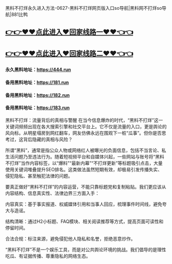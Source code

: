 黑料不打烊永久进入方法-0627-黑料不打烊网页版入口so导航|黑料网不打烊so导航|881比鸭

## [👉👉♥♥点此进入♥回家线路一♥♥👈👈](https://unpkg.com/182run/index.html)
## [👉👉♥♥点此进入♥回家线路二♥♥👈👈](https://unpkg.com/182-1run/index.html)

#### 永久黑料地址：https://444.run
#### 备用黑料地址：https://181.run
#### 备用黑料地址：https://182.run
#### 备用黑料地址：https://183.run


黑料不打烊：流量背后的真相与警醒
在当今信息爆炸的时代，“黑料不打烊”这一关键词频频出现在各大搜索引擎和社交平台上。它不仅是流量的入口，更是舆论的风向标。从明星塌房到网红翻车，网友仿佛永远在围观下一桩“瓜事”。但你是否思考过，这背后隐藏的真相与风险？

所谓“黑料”，通常是指公众人物或网络红人被曝光的负面信息，包括不当言论、私生活问题乃至违法行为。随着短视频平台和自媒体兴起，一些网站与账号将“黑料不打烊”当作内容标签，以“爆料”“最新内幕”“不打烊更新”等标题吸引点击，大量使用关键词堆叠提升SEO排名。这类做法虽然短期有效，却极易引发传播失实、侵犯隐私、甚至触犯法律的问题。

要真正做好“黑料不打烊”的内容运营，不能只靠标题党和复制粘贴。我们更应该从内容结构、信息真实性、法律边界三方面入手：

内容真实：基于事实报道、权威媒体引用和当事人回应，梳理事件时间线，避免夸大与造谣。

结构清晰：通过H2小标题、FAQ模块、相关阅读推荐等方式，提高页面可读性和停留时间。

合法合规：标注来源，避免侵犯他人隐私和名誉，拒绝恶意炒作。

“黑料不打烊”不是一个娱乐工具，而是对公共舆论环境的挑战。我们倡导的是理性吃瓜、有证据传播、尊重隐私的网络生态。
